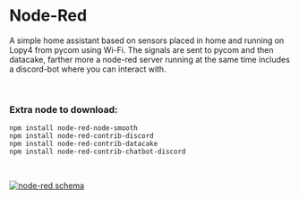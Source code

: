 # Node-Red

A simple home assistant based on sensors placed in home and running on Lopy4 from pycom using Wi-Fi.
The signals are sent to pycom and then datacake, farther more a node-red server running at the same time includes a discord-bot
where you can interact with.

<br>

### Extra node to download:

```posh
npm install node-red-node-smooth
npm install node-red-contrib-discord
npm install node-red-contrib-datacake
npm install node-red-contrib-chatbot-discord
```

<br>

<a href="https://ibb.co/HGPSyQh"><img src="https://i.ibb.co/0Y97L3s/node-red.png" alt="node-red schema" border="0"></a>
